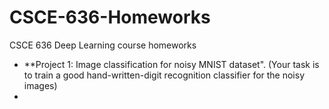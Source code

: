 # CSCE-636-Homeworks
CSCE 636 Deep Learning course homeworks
- **Project 1: Image classification for noisy MNIST dataset". (Your task is to train a good hand-written-digit recognition classifier for the noisy images)
- 
